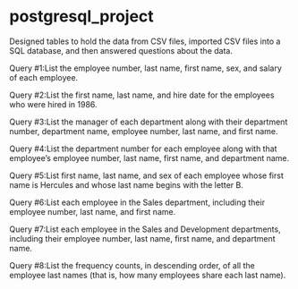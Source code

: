 # postgresql_project

Designed tables to hold the data from CSV files, imported CSV files into a SQL database, and then answered questions about the data.



Query #1:List the employee number, last name, first name, sex, and salary of each employee.

Query #2:List the first name, last name, and hire date for the employees who were hired in 1986.

Query #3:List the manager of each department along with their department number, department name, employee number, last name, and first name.

Query #4:List the department number for each employee along with that employee’s employee number, last name, first name, and department name.

Query #5:List first name, last name, and sex of each employee whose first name is Hercules and whose last name begins with the letter B.

Query #6:List each employee in the Sales department, including their employee number, last name, and first name.

Query #7:List each employee in the Sales and Development departments, including their employee number, last name, first name, and department name.

Query #8:List the frequency counts, in descending order, of all the employee last names (that is, how many employees share each last name).


